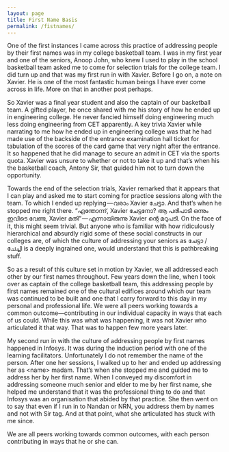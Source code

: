 ```yaml
---
layout: page
title: First Name Basis
permalink: /fistnames/
---
```


One of the first instances I came across this practice of addressing people by their first names was in my college basketball team. I was in my first year and one of the seniors, Anoop John, who knew I used to play in the school basketball team asked me to come for selection trials for the college team. I did turn up and that was my first run in with Xavier. Before I go on, a note on Xavier. He is one of the most fantastic human beings I have ever come across in life. More on that in another post perhaps.

So Xavier was a final year student and also the captain of our basketball team. A gifted player, he once shared with me his story of how he ended up in engineering college. He never fancied himself doing engineering much less doing engineering from CET apparently. A key trivia Xavier while narrating to me how he ended up in engineering college was that he had made use of the backside of the entrance examination hall ticket for tabulation of the scores of the card game that very night after the entrance. It so happened that he did manage to secure an admit in CET via the sports quota. Xavier was unsure to whether or not to take it up and that’s when his the basketball coach, Antony Sir, that guided him not to turn down the opportunity.

Towards the end of the selection trials, Xavier remarked that it appears that I can play and asked me to start coming for practice sessions along with the team. To which I ended up replying — വരാം Xavier ചേട്ടാ. And that’s when he stopped me right there. “എന്തോന്ന്, Xavier ചേട്ടനോ? ആ പരിപാടി ഒന്നും ഇവിടെ വേണ്ട, Xavier മതി” — എന്നായിരുന്നു Xavier ന്റെ മറുപടി. On the face of it, this might seem trivial. But anyone who is familiar with how ridiculously hierarchical and absurdly rigid some of these social constructs in our colleges are, of which the culture of addressing your seniors as ചേട്ടാ / ചേച്ചി is a deeply ingrained one, would understand that this is pathbreaking stuff.

So as a result of this culture set in motion by Xavier, we all addressed each other by our first names throughout. Few years down the line, when I took over as captain of the college basketball team, this addressing people by first names remained one of the cultural edifices around which our team was continued to be built and one that I carry forward to this day in my personal and professional life. We were all peers working towards a common outcome—contributing in our individual capacity in ways that each of us could. While this was what was happening, it was not Xavier who articulated it that way. That was to happen few more years later.

My second run in with the culture of addressing people by first names happened in Infosys. It was during the induction period with one of the learning facilitators. Unfortunately I do not remember the name of the person. After one her sessions, I walked up to her and ended up addressing her as &lt;name&gt; madam. That’s when she stopped me and guided me to address her by her first name. When I conveyed my discomfort in addressing someone much senior and elder to me by her first name, she helped me understand that it was the professional thing to do and that Infosys was an organisation that abided by that practice. She then went on to say that even if I run in to Nandan or NRN, you address them by names and not with Sir tag. And at that point, what she articulated has stuck with me since.

We are all peers working towards common outcomes, with each person contributing in ways that he or she can.




